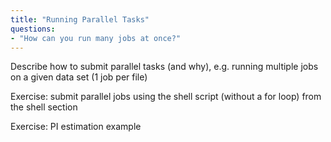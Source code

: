 ```yaml
---
title: "Running Parallel Tasks"
questions:
- "How can you run many jobs at once?"
---
```


Describe how to submit parallel tasks (and why), e.g. running multiple jobs on a given data set (1 job per file)

Exercise: submit parallel jobs using the shell script (without a for loop) from the shell section

Exercise: PI estimation example
